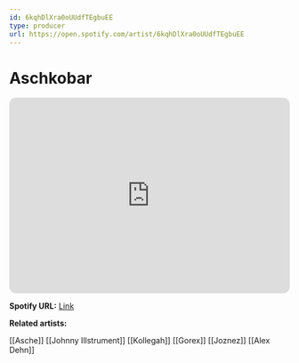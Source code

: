 ```yaml
---
id: 6kqhDlXra0oUUdfTEgbuEE
type: producer
url: https://open.spotify.com/artist/6kqhDlXra0oUUdfTEgbuEE
---
```

# Aschkobar

<iframe style="border-radius:12px" src="https://open.spotify.com/embed/artist/6kqhDlXra0oUUdfTEgbuEE" width="100%" height="352" frameBorder="0" allowfullscreen="" allow="autoplay; clipboard-write; encrypted-media; fullscreen; picture-in-picture" loading="lazy"></iframe>

**Spotify URL:** [Link](https://open.spotify.com/artist/6kqhDlXra0oUUdfTEgbuEE)

**Related artists:**

[[Asche]]
[[Johnny Illstrument]]
[[Kollegah]]
[[Gorex]]
[[Joznez]]
[[Alex Dehn]]
